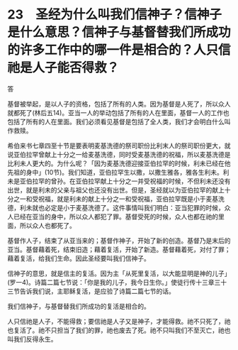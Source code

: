 # 23　圣经为什么叫我们信神子？信神子是什么意思？信神子与基督替我们所成功的许多工作中的哪一件是相合的？人只信祂是人子能否得救？


答

基督被举起，是以人子的资格，包括了所有的人类。因为基督是人死了，所以众人就都死了(林后五14)。亚当一人的举动包括了所有的人在里面，基督一人的工作也包括了所有的人在里面。我们必须看见基督是包括了全人类，我们才会明白什么叫作救赎。

希伯来书七章四至十节是要表明麦基洗德的祭司职份比利末人的祭司职份更大，就说亚伯拉罕曾献上十分之一给麦基洗德，同时受麦基洗德的祝福，所以麦基洗德是比利未人更大的。为什么呢？「因为麦基洗德迎接亚伯拉罕的时候，利未已经在他先祖的身中」(10节)。我们知道，亚伯拉罕生以撒，以撒生雅各，雅各生利未。利未是亚伯拉罕的曾孙。在亚伯拉罕献上十分之一并受祝福的时候，不但利未还没有出世，就是利未的父亲与祖父也还没有出世。但是，圣经就以为亚伯拉罕的献上十分之一和受祝福，就是利未的献上十分之一和受祝福，亚伯拉罕既是小于麦基洗德，利未就也必定是小于麦基洗德了。这件事情叫我们明白：亚当犯罪的时候，众人已经在亚当的身中，所以众人都犯了罪。基督受死的时候，众人也都在祂的里面，所以众人也都死了。

基督作人子，结束了从亚当来的；基督作神子，开始了新的创造。基督乃是末后的亚当。基督藉着死，结束旧造；藉着复活，开始了新造。基督藉着死，对付了罪；藉着复活，给我们生命。因此圣经要叫我们信神子。

信神子的意思，就是信主的复活。因为主「从死里复活，以大能显明是神的儿子」(罗一4)。诗篇二篇七节说：「你是我的儿子，我今日生你。」使徒行传十三章三十三节告诉我们说，主耶稣复活，是应验了诗篇二篇七节的话。

我们信神子，与基督替我们所成功的复活是相合的。

人只信祂是人子，不能得救；要信祂是人子又是神子，才能得救。祂不只死了，祂也复活了。祂不只担当了我们的罪，祂也废去了死。祂不只叫我们不至灭亡，祂也叫我们反得永生。

